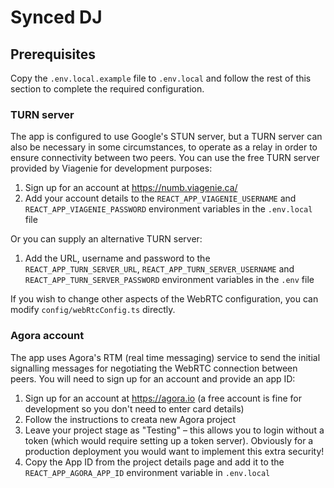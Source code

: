 # Synced DJ

## Prerequisites

Copy the `.env.local.example` file to `.env.local` and follow the rest of this section to complete the required configuration.

### TURN server

The app is configured to use Google's STUN server, but a TURN server can also be necessary in some circumstances, to operate as a relay in order to ensure connectivity between two peers. You can use the free TURN server provided by Viagenie for development purposes:

1. Sign up for an account at https://numb.viagenie.ca/
2. Add your account details to the `REACT_APP_VIAGENIE_USERNAME` and `REACT_APP_VIAGENIE_PASSWORD` environment variables in the `.env.local` file

Or you can supply an alternative TURN server:

1. Add the URL, username and password to the `REACT_APP_TURN_SERVER_URL`, `REACT_APP_TURN_SERVER_USERNAME` and `REACT_APP_TURN_SERVER_PASSWORD` environment variables in the `.env` file

If you wish to change other aspects of the WebRTC configuration, you can modify `config/webRtcConfig.ts` directly.

### Agora account

The app uses Agora's RTM (real time messaging) service to send the initial signalling messages for negotiating the WebRTC connection between peers. You will need to sign up for an account and provide an app ID:

1. Sign up for an account at https://agora.io (a free account is fine for development so you don't need to enter card details)
2. Follow the instructions to creata new Agora project
3. Leave your project stage as "Testing" – this allows you to login without a token (which would require setting up a token server). Obviously for a production deployment you would want to implement this extra security!
4. Copy the App ID from the project details page and add it to the `REACT_APP_AGORA_APP_ID` environment variable in `.env.local`
